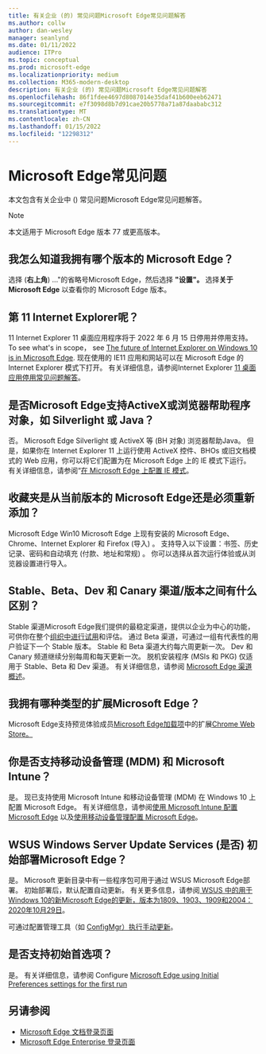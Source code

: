 ```yaml
---
title: 有关企业 (的) 常见问题Microsoft Edge常见问题解答
ms.author: collw
author: dan-wesley
manager: seanlynd
ms.date: 01/11/2022
audience: ITPro
ms.topic: conceptual
ms.prod: microsoft-edge
ms.localizationpriority: medium
ms.collection: M365-modern-desktop
description: 有关企业 (的) 常见问题Microsoft Edge常见问题解答
ms.openlocfilehash: 86f1fdee4697d8087014e35daf41b600eeb62471
ms.sourcegitcommit: e7f3098d8b7d91cae20b5778a71a87daababc312
ms.translationtype: MT
ms.contentlocale: zh-CN
ms.lasthandoff: 01/15/2022
ms.locfileid: "12298312"
---
```

# <a name="microsoft-edge-frequently-asked-questions"></a>Microsoft Edge常见问题

本文包含有关企业中 () 常见问题Microsoft Edge常见问题解答。

> [!NOTE]
> 本文适用于 Microsoft Edge 版本 77 或更高版本。

## <a name="how-do-i-know-which-version-of-microsoft-edge-i-have"></a>我怎么知道我拥有哪个版本的 Microsoft Edge？

选择 (**右上角**) ..."的省略号Microsoft Edge，然后选择 **"设置"。** 选择**关于 Microsoft Edge** 以查看你的 Microsoft Edge 版本。

## <a name="what-about-internet-explorer-11"></a>第 11 Internet Explorer呢？

11 Internet Explorer 11 桌面应用程序将于 2022 年 6 月 15 日停用并停用支持。 To see what's in scope， see [The future of Internet Explorer on Windows 10 is in Microsoft Edge](https://blogs.windows.com/windowsexperience/2021/05/19/the-future-of-internet-explorer-on-windows-10-is-in-microsoft-edge/). 现在使用的 IE11 应用和网站可以在 Microsoft Edge 的 Internet Explorer 模式下打开。 有关详细信息，请参阅Internet Explorer [11 桌面应用停用常见问题解答](https://techcommunity.microsoft.com/t5/windows-it-pro-blog/internet-explorer-11-desktop-app-retirement-faq/ba-p/2366549)。

## <a name="does-microsoft-edge-support-activex-controls-or-browser-helper-objects-like-silverlight-or-java"></a>是否Microsoft Edge支持ActiveX或浏览器帮助程序对象，如 Silverlight 或 Java？

否。 Microsoft Edge Silverlight 或 ActiveX 等 (BH 对象) 浏览器帮助Java。 但是，如果你在 Internet Explorer 11 上运行使用 ActiveX 控件、BHOs 或旧文档模式的 Web 应用，你可以将它们配置为在 Microsoft Edge 上的 IE 模式下运行。 有关详细信息，请参阅“[在 Microsoft Edge 上配置 IE 模式](./edge-ie-mode.md)。

## <a name="will-favorites-be-ported-over-from-the-current-version-of-microsoft-edge-or-will-i-have-to-re-add-them"></a>收藏夹是从当前版本的 Microsoft Edge还是必须重新添加？

Microsoft Edge Win10 Microsoft Edge 上现有安装的 Microsoft Edge、Chrome、Internet Explorer 和 Firefox (导入) 。 支持导入以下设置：书签、历史记录、密码和自动填充 (付款、地址和常规) 。 你可以选择从首次运行体验或从浏览器设置进行导入。

## <a name="whats-the-difference-between-the-stable-beta-dev-and-canary-channelsbuilds"></a>Stable、Beta、Dev 和 Canary 渠道/版本之间有什么区别？

Stable 渠道Microsoft Edge我们提供的最稳定渠道，提供以企业为中心的功能，可供你在整个[组织中进行试用](https://aka.ms/EdgeEnterprise)和评估。 通过 Beta 渠道，可通过一组有代表性的用户验证下一个 Stable 版本。 Stable 和 Beta 渠道大约每六周更新一次。 Dev 和 Canary 频道继续分别每周和每天更新一次。 脱机安装程序 (MSIs 和 PKG) 仅适用于 Stable、Beta 和 Dev 渠道。 有关详细信息，请参阅 [Microsoft Edge 渠道概述](./microsoft-edge-channels.md)。

## <a name="what-kind-of-extension-support-do-i-have-with-microsoft-edge"></a>我拥有哪种类型的扩展Microsoft Edge？

Microsoft Edge支持预览体验成员[Microsoft Edge加载项](https://go.microsoft.com/fwlink/?linkid=2081222)中的扩展[Chrome Web Store。](https://go.microsoft.com/fwlink/?linkid=2072338)

## <a name="do-you-support-mobile-device-management-mdm-and-microsoft-intune"></a>你是否支持移动设备管理 (MDM) 和 Microsoft Intune？

是。 现已支持使用 Microsoft Intune 和移动设备管理 (MDM) 在 Windows 10 上配置 Microsoft Edge。 有关详细信息，请参阅[使用 Microsoft Intune 配置 Microsoft Edge](./configure-edge-with-intune.md) 以及[使用移动设备管理配置 Microsoft Edge](./configure-edge-with-mdm.md)。

## <a name="does-windows-server-update-services-wsus-support-the-initial-deployment-of-microsoft-edge"></a>WSUS Windows Server Update Services (是否) 初始部署Microsoft Edge？

是。 Microsoft 更新目录中有[](https://www.catalog.update.microsoft.com/Search.aspx?q=the%20new%20microsoft%20edge%20for%20windows)一些程序包可用于通过 WSUS Microsoft Edge部署。 初始部署后，默认配置自动更新。 有关更多信息，请参阅[ WSUS 中的用于Windows 10的新Microsoft Edge的更新，版本为1809、1903、1909和2004：2020年10月29日](https://support.microsoft.com/help/4584642/update-in-wsus-for-the-new-microsoft-edge)。

 可通过配置管理工具（如 [ConfigMgr）执行手动更新](/configmgr/apps/deploy-use/deploy-edge?bc=https%3a%2f%2fdocs.microsoft.com%2fDeployEdge%2fbreadcrumb%2ftoc.json&toc=https%3a%2f%2fdocs.microsoft.com%2fDeployEdge%2ftoc.json)。

## <a name="are-initial-preferences-supported"></a>是否支持初始首选项？

是。 有关详细信息，请参阅 Configure [Microsoft Edge using Initial Preferences settings for the first run](./initial-preferences-support-on-microsoft-edge-browser.md)

## <a name="see-also"></a>另请参阅

- [Microsoft Edge 文档登录页面](./index.yml)
- [Microsoft Edge Enterprise 登录页面](https://aka.ms/EdgeEnterprise)
  